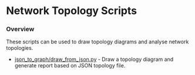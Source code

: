# Network Topology Scripts

### Overview

These scripts can be used to draw topology diagrams and analyse network topologies.

* [json_to_graph/draw_from_json.py](json_to_graph/) - Draw a topology diagram and generate report based on JSON topology file.
